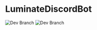 # LuminateDiscordBot

![Dev Branch](https://github.com/github/docs/actions/workflows/main.yml/badge.svg?branch=dev)
![Dev Branch](https://github.com/github/docs/actions/workflows/main.yml/badge.svg?branch=main)
